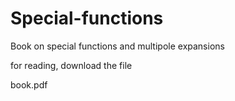 # Special-functions
Book on special functions and multipole expansions

for reading, download the file

book.pdf

